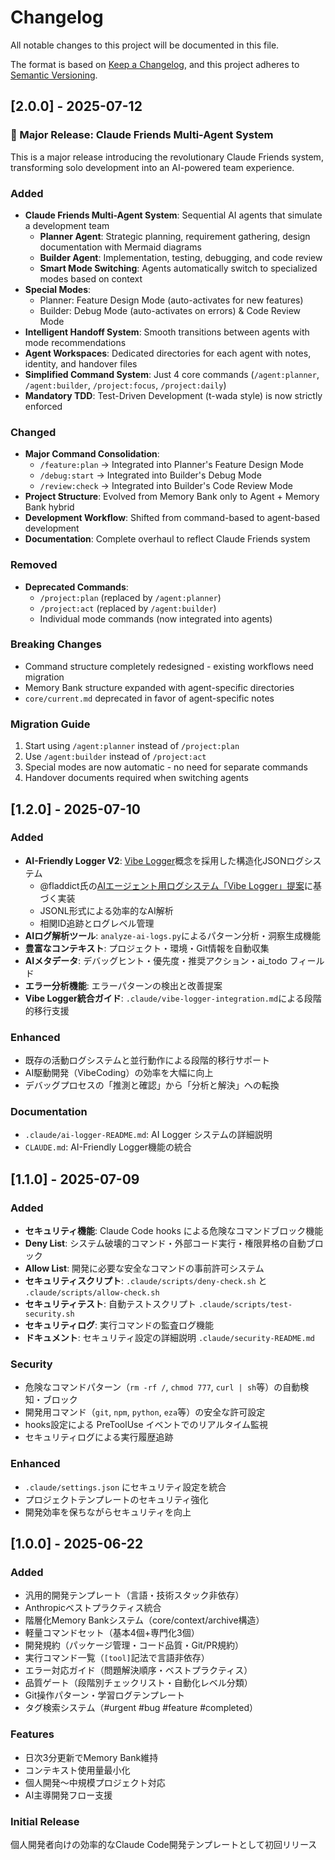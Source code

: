# Changelog

All notable changes to this project will be documented in this file.

The format is based on [Keep a Changelog](https://keepachangelog.com/en/1.0.0/),
and this project adheres to [Semantic Versioning](https://semver.org/spec/v2.0.0.html).

## [2.0.0] - 2025-07-12

### 🎉 Major Release: Claude Friends Multi-Agent System

This is a major release introducing the revolutionary Claude Friends system, transforming solo development into an AI-powered team experience.

### Added
- **Claude Friends Multi-Agent System**: Sequential AI agents that simulate a development team
  - **Planner Agent**: Strategic planning, requirement gathering, design documentation with Mermaid diagrams
  - **Builder Agent**: Implementation, testing, debugging, and code review
  - **Smart Mode Switching**: Agents automatically switch to specialized modes based on context
- **Special Modes**: 
  - Planner: Feature Design Mode (auto-activates for new features)
  - Builder: Debug Mode (auto-activates on errors) & Code Review Mode
- **Intelligent Handoff System**: Smooth transitions between agents with mode recommendations
- **Agent Workspaces**: Dedicated directories for each agent with notes, identity, and handover files
- **Simplified Command System**: Just 4 core commands (`/agent:planner`, `/agent:builder`, `/project:focus`, `/project:daily`)
- **Mandatory TDD**: Test-Driven Development (t-wada style) is now strictly enforced

### Changed
- **Major Command Consolidation**: 
  - `/feature:plan` → Integrated into Planner's Feature Design Mode
  - `/debug:start` → Integrated into Builder's Debug Mode
  - `/review:check` → Integrated into Builder's Code Review Mode
- **Project Structure**: Evolved from Memory Bank only to Agent + Memory Bank hybrid
- **Development Workflow**: Shifted from command-based to agent-based development
- **Documentation**: Complete overhaul to reflect Claude Friends system

### Removed
- **Deprecated Commands**: 
  - `/project:plan` (replaced by `/agent:planner`)
  - `/project:act` (replaced by `/agent:builder`)
  - Individual mode commands (now integrated into agents)

### Breaking Changes
- Command structure completely redesigned - existing workflows need migration
- Memory Bank structure expanded with agent-specific directories
- `core/current.md` deprecated in favor of agent-specific notes

### Migration Guide
1. Start using `/agent:planner` instead of `/project:plan`
2. Use `/agent:builder` instead of `/project:act`
3. Special modes are now automatic - no need for separate commands
4. Handover documents required when switching agents

## [1.2.0] - 2025-07-10

### Added
- **AI-Friendly Logger V2**: [Vibe Logger](https://github.com/fladdict/vibe-logger)概念を採用した構造化JSONログシステム
  - @fladdict氏の[AIエージェント用ログシステム「Vibe Logger」提案](https://note.com/fladdict/n/n5046f72bdadd)に基づく実装
  - JSONL形式による効率的なAI解析
  - 相関ID追跡とログレベル管理
- **AIログ解析ツール**: `analyze-ai-logs.py`によるパターン分析・洞察生成機能
- **豊富なコンテキスト**: プロジェクト・環境・Git情報を自動収集
- **AIメタデータ**: デバッグヒント・優先度・推奨アクション・ai_todo フィールド
- **エラー分析機能**: エラーパターンの検出と改善提案
- **Vibe Logger統合ガイド**: `.claude/vibe-logger-integration.md`による段階的移行支援

### Enhanced
- 既存の活動ログシステムと並行動作による段階的移行サポート
- AI駆動開発（VibeCoding）の効率を大幅に向上
- デバッグプロセスの「推測と確認」から「分析と解決」への転換

### Documentation
- `.claude/ai-logger-README.md`: AI Logger システムの詳細説明
- `CLAUDE.md`: AI-Friendly Logger機能の統合

## [1.1.0] - 2025-07-09

### Added
- **セキュリティ機能**: Claude Code hooks による危険なコマンドブロック機能
- **Deny List**: システム破壊的コマンド・外部コード実行・権限昇格の自動ブロック
- **Allow List**: 開発に必要な安全なコマンドの事前許可システム
- **セキュリティスクリプト**: `.claude/scripts/deny-check.sh` と `.claude/scripts/allow-check.sh`
- **セキュリティテスト**: 自動テストスクリプト `.claude/scripts/test-security.sh`
- **セキュリティログ**: 実行コマンドの監査ログ機能
- **ドキュメント**: セキュリティ設定の詳細説明 `.claude/security-README.md`

### Security
- 危険なコマンドパターン（`rm -rf /`, `chmod 777`, `curl | sh`等）の自動検知・ブロック
- 開発用コマンド（`git`, `npm`, `python`, `eza`等）の安全な許可設定
- hooks設定による PreToolUse イベントでのリアルタイム監視
- セキュリティログによる実行履歴追跡

### Enhanced
- `.claude/settings.json` にセキュリティ設定を統合
- プロジェクトテンプレートのセキュリティ強化
- 開発効率を保ちながらセキュリティを向上

## [1.0.0] - 2025-06-22

### Added
- 汎用的開発テンプレート（言語・技術スタック非依存）
- Anthropicベストプラクティス統合
- 階層化Memory Bankシステム（core/context/archive構造）
- 軽量コマンドセット（基本4個+専門化3個）
- 開発規約（パッケージ管理・コード品質・Git/PR規約）
- 実行コマンド一覧（`[tool]`記法で言語非依存）
- エラー対応ガイド（問題解決順序・ベストプラクティス）
- 品質ゲート（段階別チェックリスト・自動化レベル分類）
- Git操作パターン・学習ログテンプレート
- タグ検索システム（#urgent #bug #feature #completed）

### Features
- 日次3分更新でMemory Bank維持
- コンテキスト使用量最小化
- 個人開発〜中規模プロジェクト対応
- AI主導開発フロー支援

### Initial Release
個人開発者向けの効率的なClaude Code開発テンプレートとして初回リリース